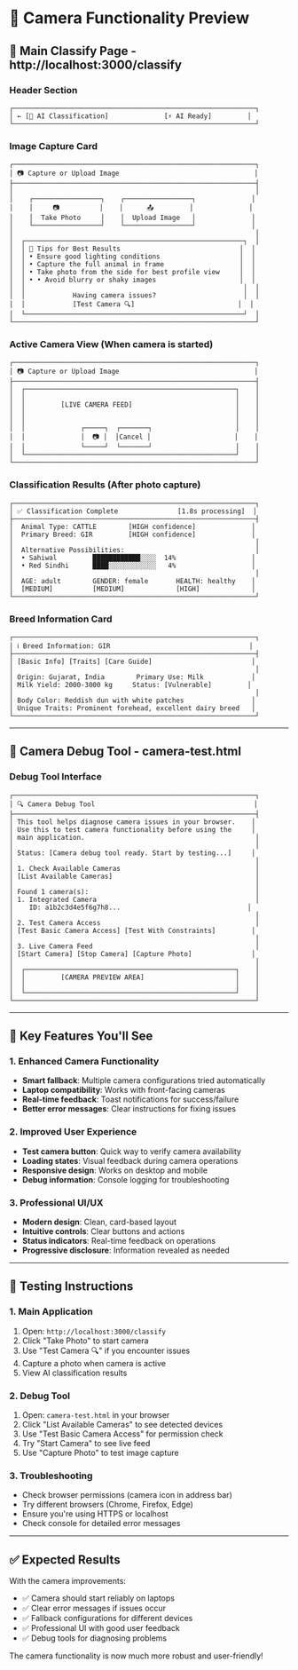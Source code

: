 # 📸 Camera Functionality Preview

## 🎯 Main Classify Page - http://localhost:3000/classify

### **Header Section**
```
┌─────────────────────────────────────────────────────────────┐
│ ← [🧠 AI Classification]              [⚡ AI Ready]         │
└─────────────────────────────────────────────────────────────┘
```

### **Image Capture Card**
```
┌─────────────────────────────────────────────────────────────┐
│ 📷 Capture or Upload Image                                  │
├─────────────────────────────────────────────────────────────┤
│                                                             │
│    ┌─────────────────┐    ┌─────────────────┐              │
│    │     📷          │    │      📤         │              │
│    │  Take Photo     │    │  Upload Image   │              │
│    └─────────────────┘    └─────────────────┘              │
│                                                             │
│  ┌───────────────────────────────────────────────────────┐  │
│  │ 📸 Tips for Best Results                              │  │
│  │ • Ensure good lighting conditions                    │  │
│  │ • Capture the full animal in frame                   │  │
│  │ • Take photo from the side for best profile view     │  │
│  │ • • Avoid blurry or shaky images                     │  │
│  │                                                       │  │
│  │            Having camera issues?                      │  │
│  │            [Test Camera 🔍]                          │  │
│  └───────────────────────────────────────────────────────┘  │
└─────────────────────────────────────────────────────────────┘
```

### **Active Camera View** (When camera is started)
```
┌─────────────────────────────────────────────────────────────┐
│ 📷 Capture or Upload Image                                  │
├─────────────────────────────────────────────────────────────┤
│  ┌─────────────────────────────────────────────────────┐    │
│  │                                                     │    │
│  │         [LIVE CAMERA FEED]                          │    │
│  │                                                     │    │
│  │                                                     │    │
│  │              ┌─────┐  ┌───────┐                     │    │
│  │              │  📷 │  │Cancel │                     │    │
│  │              └─────┘  └───────┘                     │    │
│  └─────────────────────────────────────────────────────┘    │
└─────────────────────────────────────────────────────────────┘
```

### **Classification Results** (After photo capture)
```
┌─────────────────────────────────────────────────────────────┐
│ ✅ Classification Complete               [1.8s processing]  │
├─────────────────────────────────────────────────────────────┤
│  Animal Type: CATTLE        [HIGH confidence]              │
│  Primary Breed: GIR         [HIGH confidence]              │
│                                                             │
│  Alternative Possibilities:                                 │
│  • Sahiwal         ████████████░░░░  14%                   │
│  • Red Sindhi      ████░░░░░░░░░░░░   4%                   │
│                                                             │
│  AGE: adult        GENDER: female       HEALTH: healthy    │
│  [MEDIUM]          [MEDIUM]             [HIGH]             │
└─────────────────────────────────────────────────────────────┘
```

### **Breed Information Card**
```
┌─────────────────────────────────────────────────────────────┐
│ ℹ️ Breed Information: GIR                                   │
├─────────────────────────────────────────────────────────────┤
│ [Basic Info] [Traits] [Care Guide]                         │
│                                                             │
│ Origin: Gujarat, India        Primary Use: Milk            │
│ Milk Yield: 2000-3000 kg     Status: [Vulnerable]         │
│                                                             │
│ Body Color: Reddish dun with white patches                 │
│ Unique Traits: Prominent forehead, excellent dairy breed   │
└─────────────────────────────────────────────────────────────┘
```

---

## 🔧 Camera Debug Tool - camera-test.html

### **Debug Tool Interface**
```
┌─────────────────────────────────────────────────────────────┐
│ 🔍 Camera Debug Tool                                        │
├─────────────────────────────────────────────────────────────┤
│ This tool helps diagnose camera issues in your browser.    │
│ Use this to test camera functionality before using the     │
│ main application.                                           │
│                                                             │
│ Status: [Camera debug tool ready. Start by testing...]     │
│                                                             │
│ 1. Check Available Cameras                                  │
│ [List Available Cameras]                                    │
│                                                             │
│ Found 1 camera(s):                                          │
│ 1. Integrated Camera                                        │
│    ID: a1b2c3d4e5f6g7h8...                                │
│                                                             │
│ 2. Test Camera Access                                       │
│ [Test Basic Camera Access] [Test With Constraints]         │
│                                                             │
│ 3. Live Camera Feed                                         │
│ [Start Camera] [Stop Camera] [Capture Photo]               │
│                                                             │
│  ┌─────────────────────────────────────────────────────┐    │
│  │         [CAMERA PREVIEW AREA]                       │    │
│  │                                                     │    │
│  └─────────────────────────────────────────────────────┘    │
└─────────────────────────────────────────────────────────────┘
```

---

## 🚀 Key Features You'll See

### **1. Enhanced Camera Functionality**
- **Smart fallback**: Multiple camera configurations tried automatically
- **Laptop compatibility**: Works with front-facing cameras
- **Real-time feedback**: Toast notifications for success/failure
- **Better error messages**: Clear instructions for fixing issues

### **2. Improved User Experience**
- **Test camera button**: Quick way to verify camera availability
- **Loading states**: Visual feedback during camera operations  
- **Responsive design**: Works on desktop and mobile
- **Debug information**: Console logging for troubleshooting

### **3. Professional UI/UX**
- **Modern design**: Clean, card-based layout
- **Intuitive controls**: Clear buttons and actions
- **Status indicators**: Real-time feedback on operations
- **Progressive disclosure**: Information revealed as needed

---

## 🔧 Testing Instructions

### **1. Main Application**
1. Open: `http://localhost:3000/classify`
2. Click "Take Photo" to start camera
3. Use "Test Camera 🔍" if you encounter issues
4. Capture a photo when camera is active
5. View AI classification results

### **2. Debug Tool**
1. Open: `camera-test.html` in your browser
2. Click "List Available Cameras" to see detected devices
3. Use "Test Basic Camera Access" for permission check
4. Try "Start Camera" to see live feed
5. Use "Capture Photo" to test image capture

### **3. Troubleshooting**
- Check browser permissions (camera icon in address bar)
- Try different browsers (Chrome, Firefox, Edge)
- Ensure you're using HTTPS or localhost
- Check console for detailed error messages

---

## ✅ Expected Results

With the camera improvements:
- ✅ Camera should start reliably on laptops
- ✅ Clear error messages if issues occur
- ✅ Fallback configurations for different devices
- ✅ Professional UI with good user feedback
- ✅ Debug tools for diagnosing problems

The camera functionality is now much more robust and user-friendly!
